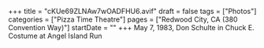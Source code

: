 +++
title = "cKUe69ZLNAw7wOADFHU6.avif"
draft = false
tags = ["Photos"]
categories = ["Pizza Time Theatre"]
pages = ["Redwood City, CA (380 Convention Way)"]
startDate = ""
+++
May 7, 1983, Don Schulte in Chuck E. Costume at Angel Island Run
